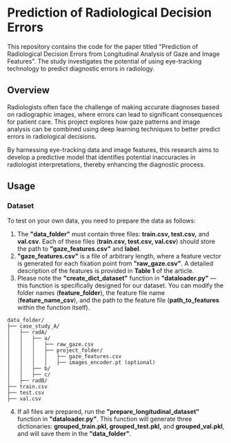 # Prediction of Radiological Decision Errors 

This repository contains the code for the paper titled "Prediction of Radiological Decision Errors from Longitudinal Analysis of Gaze and Image Features". The study investigates the potential of using eye-tracking technology to predict diagnostic errors in radiology.

## Overview

Radiologists often face the challenge of making accurate diagnoses based on radiographic images, where errors can lead to significant consequences for patient care. This project explores how gaze patterns and image analysis can be combined using deep learning techniques to better predict errors in radiological decisions.

By harnessing eye-tracking data and image features, this research aims to develop a predictive model that identifies potential inaccuracies in radiologist interpretations, thereby enhancing the diagnostic process.

## Usage

### Dataset

To test on your own data, you need to prepare the data as follows:

1. The **"data_folder"** must contain three files: **train.csv, test.csv,** and **val.csv**. Each of these files (**train.csv, test.csv, val.csv**) should store the path to **"gaze_features.csv"** and **label**.
2. **"gaze_features.csv"** is a file of arbitrary length, where a feature vector is generated for each fixation point from **"raw_gaze.csv"**. A detailed description of the features is provided in **Table 1** of the article.
3. Please note the **"create_dict_dataset"** function in **"dataloader.py"** — this function is specifically designed for our dataset. You can modify the folder names (**feature_folder**), the feature file name (**feature_name_csv**), and the path to the feature file (**path_to_features** within the function itself).

```
data_folder/
├── case_study_A/
│   ├── radA/
│   │   ├── a/
│   │   │   ├── raw_gaze.csv
│   │   │   ├── project_folder/
│   │   │   │   ├── gaze_features.csv
│   │   │   │   ├── images_encoder.pt (optional)
│   │   ├── b/
│   │   ├── c/
│   ├── radB/
├── train.csv
├── test.csv
├── val.csv
```
4. If all files are prepared, run the **"prepare_longitudinal_dataset"** function in **"dataloader.py"**. This function will generate three dictionaries: **grouped_train.pkl, grouped_test.pkl,** and **grouped_val.pkl**, and will save them in the **"data_folder"**.


